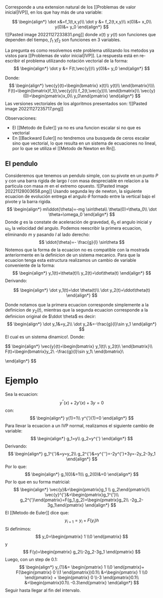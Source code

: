 
Corresponde a una extension natural de los [[Problemas de valor inicial|IVP]], en los que hay más de una variable:

$$
\begin{align*}
\dot x&=f_1(t,x,y)\\
\dot y &= f_2(t,x,y)\\
x(0)&= x_0\\
y(0)&= y_0
\end{align*}
$$
![[Pasted image 20221127233831.png]]
donde $x(t)$ y $y(t)$ son funciones que dependen del tiempo, $f_1$ y$f_2$ son funciones en 3 variables.

La pregunta es como resolvemos este problema utilizando los metodos ya vistos para [[Problemas de valor inicial|IVP]]. La respuesta está en re-escribir el problema utilizando notación vectorial de la forma:
$$
\begin{align*}
\dot y &= F(t,\vec{y})\\
y(0)&= y_0
\end{align*}
$$

Donde:
$$
\begin{align*}
\vec{y}(t)=\begin{bmatrix} x(t)\\
y(t)\\
\end{bmatrix}\\\\
F(t)=\begin{bmatrix}f_1(t,\vec{y})\\
f_2(t,\vec{y})\\
\end{bmatrix}\\
\vec{y}(0)=\begin{pmatrix}x_0\\
y_0\end{pmatrix}
\end{align*}
$$
Las versiones vectoriales de los algoritmos presentados son:
![[Pasted image 20221127235717.png]]

Observaciones:
- El [[Metodo de Euler]] ya no es una funcion escalar si no que es vectorial
- En [[Backward Euler]] no tendremos una busqueda de ceros escalar sino que vectorial, lo que resulta en un sistema de ecuaciones no lineal, por lo que se utiliza el [[Metodo de Newton en Rn]].


## El pendulo

Consideremos que tenemos un pendulo simple, con su pivote en un punto $P$ y con una barra rigida de largo $l$ con masa despreciable en relacion a la particula con masa $m$ en el extremo opuesto.
![[Pasted image 20221128003658.png]]
Usando segunda ley de newton, la siguiente ecuacion de evolución entrega el angulo $\theta$ formado entre la vertical bajo el pivote y la barra rigida.
$$
\begin{align*}
ml\ddot{\theta}=-mg \sin\theta\\
\theta(0)=\theta_0\\
\dot \theta=\omega_0
\end{align*}
$$
Donde $g$ es la constate de aceleración de gravedad, $\theta_0$ el angulo inicial y $\omega_0$ la velocidad del angulo.
Podemos reescribir la primera ecuacion, eliminando $m$ y pasando $l$ al lado derecho:
$$
\ddot{\theta}=- \frac{g}{l} \sin\theta
$$
Notemos que la forma de la ecuacion no es compatible con la mostrada anteriormente en la definicion de un sistema mecanico. Para que la ecuacion tenga esta estructura realizamos un cambio de variable conveniente de la forma:
$$
\begin{align*}
y_1(t)=\theta(t)\\
y_2(t)=\dot\theta(t)
\end{align*}
$$
Derivando:

$$
\begin{align*}
\dot y_1(t)=\dot \theta(t)\\
\dot y_2(t)=\ddot\theta(t)
\end{align*}
$$

Donde notamos que la primera ecuacion corresponde simplemente a la definicion de $y_2(t)$, mientras que la segunda ecuacion corresponde a la definicion original de $\ddot  \theta$ es decir:
$$
\begin{align*}
\dot y_1&=y_2\\
\dot y_2&=-\frac{g}{l}\sin y_1
\end{align*}
$$
El cual es un sistema dinamico!.
Donde:

$$
\begin{align*}
\vec{y}(t)=\begin{bmatrix} y_1(t)\\
y_2(t)\\
\end{bmatrix}\\\\
F(t)=\begin{bmatrix}y_2\\
-\frac{g}{l}\sin y_1\\
\end{bmatrix}\\

\end{align*}
$$

# Ejemplo

Sea la ecuacion:
$$
y^{''}(x)+2y'(x)+3y=0
$$
con:
$$
\begin{align*}
y(1)=1\\
y^{'}(1)=0
\end{align*}
$$
Para llevar la ecuacion a un IVP normal, realizamos el siguiente cambio de variable:
$$
\begin{align*}
g_1=y\\
g_2=y^{'}
\end{align*}
$$
Derivando:
$$
\begin{align*}
g_1^{'}&=y=y_2\\
g_2^{'}&=y^{''}=-2y^{'}+3y=-2y_2-3y_1
\end{align*}
$$
Por lo que:
$$
\begin{align*}
g_1(0)&=1\\\
g_2(0)&=0
\end{align*}
$$
Por lo que en su forma matricial:
$$
\begin{align*}
\vec{y}&=\begin{pmatrix}g_1 \\ g_2\end{pmatrix}\\
\vec{y}^{'}&=\begin{pmatrix}g_1^{'}\\
g_2^{'}\end{pmatrix}=F(g_1,g_2)=\begin{pmatrix}g_2\\
-2g_2-3g_1\end{pmatrix}
\end{align*}
$$
El [[Metodo de Euler]] dice que:
$$
y_{i+1}=y_i+F(y_i)h
$$
Si definimos:
$$
y_0=\begin{pmatrix} 1 \\0 \end{pmatrix}
$$
y 
$$
F(y)=\begin{pmatrix} g_2\\-2g_2-3g_1 \end{pmatrix}
$$Luego, con un step de $0.1$:
$$
\begin{align*}
y_{1}&= \begin{pmatrix} 1 \\0 \end{pmatrix}+ F(\begin{pmatrix} 0 \\1 \end{pmatrix})0.1\\
&=\begin{pmatrix} 1 \\0 \end{pmatrix} + \begin{pmatrix} 0 \\-3 \end{pmatrix}0.1\\
&=\begin{pmatrix}0.1\\
-0.3\end{pmatrix}
\end{align*}
$$
Seguir hasta llegar al fin del intervalo.